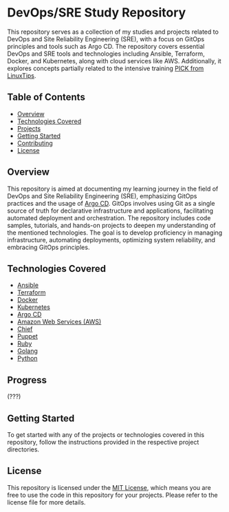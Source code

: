 # DevOps/SRE Study Repository

This repository serves as a collection of my studies and projects related to DevOps and Site Reliability Engineering (SRE), with a focus on GitOps principles and tools such as Argo CD. The repository covers essential DevOps and SRE tools and technologies including Ansible, Terraform, Docker, and Kubernetes, along with cloud services like AWS. Additionally, it explores concepts partially related to the intensive training <a href="https://www.linuxtips.io/pick" target="_blank">PICK from LinuxTips</a>.

## Table of Contents

- [Overview](#overview)
- [Technologies Covered](#technologies-covered)
- [Projects](#projects)
- [Getting Started](#getting-started)
- [Contributing](#contributing)
- [License](#license)

## Overview

This repository is aimed at documenting my learning journey in the field of DevOps and Site Reliability Engineering (SRE), emphasizing GitOps practices and the usage of [Argo CD](https://argoproj.github.io/argo-cd/). GitOps involves using Git as a single source of truth for declarative infrastructure and applications, facilitating automated deployment and orchestration. The repository includes code samples, tutorials, and hands-on projects to deepen my understanding of the mentioned technologies. The goal is to develop proficiency in managing infrastructure, automating deployments, optimizing system reliability, and embracing GitOps principles.

## Technologies Covered

- [Ansible](https://www.ansible.com/)
- [Terraform](https://www.terraform.io/)
- [Docker](https://www.docker.com/)
- [Kubernetes](https://kubernetes.io/)
- [Argo CD](https://argoproj.github.io/argo-cd/)
- [Amazon Web Services (AWS)](https://aws.amazon.com/)
- [Chief](#)
- [Puppet](#)
- [Ruby](#)
- [Golang](#)
- [Python](#)

## Progress 

(???)

## Getting Started

To get started with any of the projects or technologies covered in this repository, follow the instructions provided in the respective project directories.

## License

This repository is licensed under the [MIT License](LICENSE), which means you are free to use the code in this repository for your projects. Please refer to the license file for more details.

